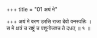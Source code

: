 +++
title = "01 अयं मे"

+++
अयं मे वरण उरसि राजा देवो वनस्पतिः ।  
स मे क्षत्रं च राष्ट्रं च पशूनोजश्च ते दधत् ॥ १ ॥